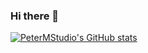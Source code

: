 ### Hi there 👋
[![PeterMStudio's GitHub stats](https://github-readme-stats.vercel.app/api?username=PeterMStudio&show_icons=true&theme=cobalt)](https://github.com/anuraghazra/github-readme-stats)
